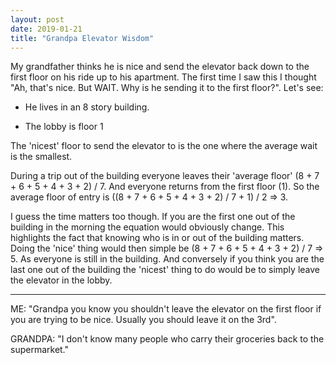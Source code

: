 ```yaml
---
layout: post
date: 2019-01-21
title: "Grandpa Elevator Wisdom"
---
```


My grandfather thinks he is nice and send the elevator back down to the first floor on his ride up to his apartment.
The first time I saw this I thought "Ah, that's nice. But WAIT. Why is he sending it to the first floor?".
Let's see:

 - He lives in an 8 story building.

- The lobby is floor 1

The 'nicest' floor to send the elevator to is the one where the average wait is the smallest.

During a trip out of the building everyone leaves their 'average floor' (8 + 7 + 6 + 5 + 4 + 3 + 2) / 7.
And everyone returns from the first floor (1).
So the average floor of entry is ((8 + 7 + 6 + 5 + 4 + 3 + 2) / 7 + 1) / 2 => 3.

I guess the time matters too though.
If you are the first one out of the building in the morning the equation would obviously change. This highlights the fact that knowing who is in or out of the building matters. Doing the 'nice' thing would then simple be (8 + 7 + 6 + 5 + 4 + 3 + 2) / 7 => 5. As everyone is still in the building. And conversely if you think you are the last one out of the building the 'nicest' thing to do would be to simply leave the elevator in the lobby.

---


ME: "Grandpa you know you shouldn't leave the elevator on the first floor if you are trying to be nice. Usually you should leave it on the 3rd".

GRANDPA: "I don't know many people who carry their groceries back to the supermarket."
